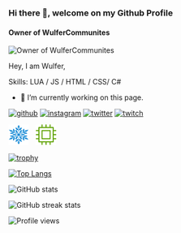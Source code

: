 ### Hi there 👋, welcome on my Github Profile
#### Owner of WulferCommunites
![Owner of WulferCommunites](https://arturssmirnovs.github.io/github-profile-readme-generator/images/banner.png)

Hey, I am Wulfer, 

Skills: LUA / JS / HTML / CSS/ C#

- 🔭 I’m currently working on this page. 


[<img src='https://cdn.jsdelivr.net/npm/simple-icons@3.0.1/icons/github.svg' alt='github' height='40'>](https://github.com/WulferGaming)  [<img src='https://cdn.jsdelivr.net/npm/simple-icons@3.0.1/icons/instagram.svg' alt='instagram' height='40'>](https://www.instagram.com/wulfer_gaming_19/)  [<img src='https://cdn.jsdelivr.net/npm/simple-icons@3.0.1/icons/twitter.svg' alt='twitter' height='40'>](https://twitter.com/@WulferGaming19)  [<img src='https://cdn.jsdelivr.net/npm/simple-icons@3.0.1/icons/twitch.svg' alt='twitch' height='40'>](https://twitch.tv/wulfer_gaming_19)  

<a href='https://archiveprogram.github.com/'><img src='https://raw.githubusercontent.com/acervenky/animated-github-badges/master/assets/acbadge.gif' width='40' height='40'></a> <a href='https://docs.github.com/en/developers'><img src='https://raw.githubusercontent.com/acervenky/animated-github-badges/master/assets/devbadge.gif' width='40' height='40'></a> 

[![trophy](https://github-profile-trophy.vercel.app/?username=WulferGaming)](https://github.com/ryo-ma/github-profile-trophy)

[![Top Langs](https://github-readme-stats.vercel.app/api/top-langs/?username=WulferGaming)](https://github.com/anuraghazra/github-readme-stats)

![GitHub stats](https://github-readme-stats.vercel.app/api?username=WulferGaming&show_icons=true)  

![GitHub streak stats](https://streak-stats.demolab.com/?user=WulferGaming)  

![Profile views](https://gpvc.arturio.dev/WulferGaming)  
